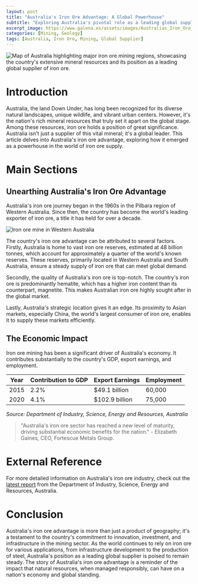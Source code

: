 ```yaml
---
layout: post
title: "Australia's Iron Ore Advantage: A Global Powerhouse"
subtitle: "Exploring Australia's pivotal role as a leading global supplier of iron ore."
excerpt_image: https://www.galena.es/assets/images/Australias_Iron_Ore_Advantage.png
categories: [Mining, Geology]
tags: [Australia, Iron Ore, Mining, Global Supplier]
---
```


![Map of Australia highlighting major iron ore mining regions, showcasing the country's extensive mineral resources and its position as a leading global supplier of iron ore.](https://www.galena.es/assets/images/Australias_Iron_Ore_Advantage.png)

# Introduction

Australia, the land Down Under, has long been recognized for its diverse natural landscapes, unique wildlife, and vibrant urban centers. However, it's the nation's rich mineral resources that truly set it apart on the global stage. Among these resources, iron ore holds a position of great significance. Australia isn't just a supplier of this vital mineral; it's a global leader. This article delves into Australia's iron ore advantage, exploring how it emerged as a powerhouse in the world of iron ore supply.

# Main Sections

## Unearthing Australia's Iron Ore Advantage

Australia's iron ore journey began in the 1960s in the Pilbara region of Western Australia. Since then, the country has become the world's leading exporter of iron ore, a title it has held for over a decade.

![Iron ore mine in Western Australia](https://www.galena.es/assets/images/iron_ore_mine.png)

The country's iron ore advantage can be attributed to several factors. Firstly, Australia is home to vast iron ore reserves, estimated at 48 billion tonnes, which account for approximately a quarter of the world's known reserves. These reserves, primarily located in Western Australia and South Australia, ensure a steady supply of iron ore that can meet global demand.

Secondly, the quality of Australia's iron ore is top-notch. The country's iron ore is predominantly hematite, which has a higher iron content than its counterpart, magnetite. This makes Australian iron ore highly sought after in the global market.

Lastly, Australia's strategic location gives it an edge. Its proximity to Asian markets, especially China, the world's largest consumer of iron ore, enables it to supply these markets efficiently.

## The Economic Impact

Iron ore mining has been a significant driver of Australia's economy. It contributes substantially to the country's GDP, export earnings, and employment.

| Year | Contribution to GDP | Export Earnings | Employment |
|---|---|---|---|
| 2015 | 2.2% | $49.1 billion | 60,000 |
| 2020 | 4.1% | $102.9 billion | 75,000 |

*Source: Department of Industry, Science, Energy and Resources, Australia*

> "Australia's iron ore sector has reached a new level of maturity, driving substantial economic benefits for the nation." - Elizabeth Gaines, CEO, Fortescue Metals Group.

# External Reference

For more detailed information on Australia's iron ore industry, check out the [latest report](https://publications.industry.gov.au/publications/resourcesandenergyquarterlydecember2020/documents/Resources-and-Energy-Quarterly-December-2020.pdf) from the Department of Industry, Science, Energy and Resources, Australia.

# Conclusion

Australia's iron ore advantage is more than just a product of geography; it's a testament to the country's commitment to innovation, investment, and infrastructure in the mining sector. As the world continues to rely on iron ore for various applications, from infrastructure development to the production of steel, Australia's position as a leading global supplier is poised to remain steady. The story of Australia's iron ore advantage is a reminder of the impact that natural resources, when managed responsibly, can have on a nation's economy and global standing.